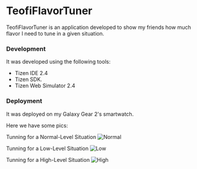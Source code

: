 # TeofiFlavorTuner

TeofiFlavorTuner is an application developed to show my friends how much flavor I need to tune in a given situation. 

### Development
It was developed using the following tools:
  - Tizen IDE 2.4
  - Tizen SDK.
  - Tizen Web Simulator 2.4

### Deployment
It was deployed on my Galaxy Gear 2's smartwatch.

Here we have some pics:

Tunning for a Normal-Level Situation
![Normal](http://1.bp.blogspot.com/-a-g_HevcdOM/VNq0RdZUbEI/AAAAAAAACeA/4902ohgSNTs/s1600/normal.jpg)

Tunning for a Low-Level Situation
![Low](http://3.bp.blogspot.com/-xhqZe_mMOao/VNq0wW7uyOI/AAAAAAAACeI/3evLvqqgJLM/s1600/low.jpg)

Tunning for a High-Level Situation
![High](http://1.bp.blogspot.com/-rGgk6xJ8HN4/VNq1GRWabrI/AAAAAAAACeQ/o4sUcIXs17E/s1600/high.jpg)
